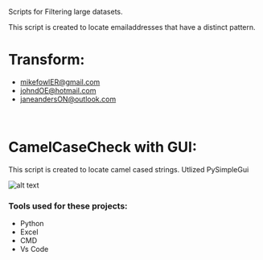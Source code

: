 Scripts for Filtering large datasets.

This script is created to locate emailaddresses that have a distinct pattern.

# Transform:
- mikefowlER@gmail.com
- johndOE@hotmail.com
- janeandersON@outlook.com

</br>

# CamelCaseCheck with GUI:

This script is created to locate camel cased strings. Utlized PySimpleGui 

![alt text](https://github.com/fowler-mychale/filterScripts/blob/master/Capture3.PNG)

### Tools used for these projects:
- Python
- Excel
- CMD
- Vs Code

